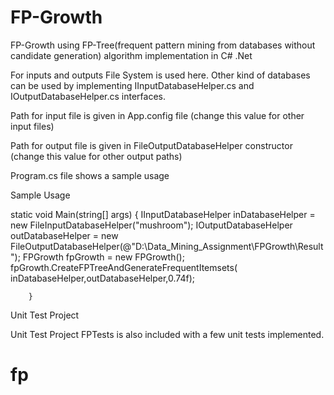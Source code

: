 FP-Growth
=======

FP-Growth using FP-Tree(frequent pattern mining from databases without candidate generation) algorithm implementation in C# .Net

For inputs and outputs File System is used here. Other kind of databases can be used by implementing IInputDatabaseHelper.cs and IOutputDatabaseHelper.cs interfaces.


Path for input file is given in App.config file (change this value for other input files)

Path for output file is given in FileOutputDatabaseHelper constructor (change this value for other output paths)

Program.cs file shows a sample usage

Sample Usage

static void Main(string[] args)
        {
            IInputDatabaseHelper inDatabaseHelper = new FileInputDatabaseHelper("mushroom");
            IOutputDatabaseHelper outDatabaseHelper = new FileOutputDatabaseHelper(@"D:\Data_Mining_Assignment\FPGrowth\Result\");
            FPGrowth fpGrowth = new FPGrowth();
            fpGrowth.CreateFPTreeAndGenerateFrequentItemsets(
                inDatabaseHelper,outDatabaseHelper,0.74f);
            
        }        
Unit Test Project

Unit Test Project FPTests is also included with a few unit tests implemented.




fp
==

